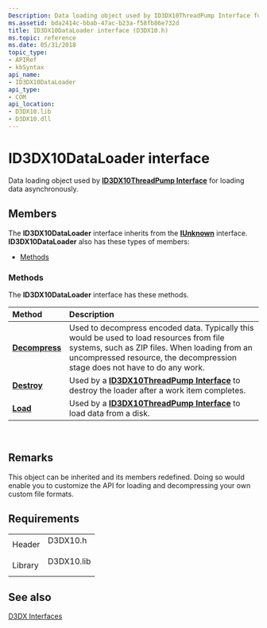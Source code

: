 ```yaml
---
Description: Data loading object used by ID3DX10ThreadPump Interface for loading data asynchronously.
ms.assetid: bda2414c-bbab-47ac-b23a-f58fb86e732d
title: ID3DX10DataLoader interface (D3DX10.h)
ms.topic: reference
ms.date: 05/31/2018
topic_type: 
- APIRef
- kbSyntax
api_name: 
- ID3DX10DataLoader
api_type: 
- COM
api_location: 
- D3DX10.lib
- D3DX10.dll
---
```


# ID3DX10DataLoader interface

Data loading object used by [**ID3DX10ThreadPump Interface**](id3dx10threadpump.md) for loading data asynchronously.

## Members

The **ID3DX10DataLoader** interface inherits from the [**IUnknown**](https://msdn.microsoft.com/en-us/library/ms680509(v=VS.85).aspx) interface. **ID3DX10DataLoader** also has these types of members:

-   [Methods](#methods)

### Methods

The **ID3DX10DataLoader** interface has these methods.



| Method                                             | Description                                                                                                                                                                                                                        |
|:---------------------------------------------------|:-----------------------------------------------------------------------------------------------------------------------------------------------------------------------------------------------------------------------------------|
| [**Decompress**](id3dx10dataloader-decompress.md) | Used to decompress encoded data. Typically this would be used to load resources from file systems, such as ZIP files. When loading from an uncompressed resource, the decompression stage does not have to do any work.<br/> |
| [**Destroy**](id3dx10dataloader-destroy.md)       | Used by a [**ID3DX10ThreadPump Interface**](id3dx10threadpump.md) to destroy the loader after a work item completes.<br/>                                                                                                   |
| [**Load**](id3dx10dataloader-load.md)             | Used by a [**ID3DX10ThreadPump Interface**](id3dx10threadpump.md) to load data from a disk.<br/>                                                                                                                            |



 

## Remarks

This object can be inherited and its members redefined. Doing so would enable you to customize the API for loading and decompressing your own custom file formats.

## Requirements



|                    |                                                                                       |
|--------------------|---------------------------------------------------------------------------------------|
| Header<br/>  | <dl> <dt>D3DX10.h</dt> </dl>   |
| Library<br/> | <dl> <dt>D3DX10.lib</dt> </dl> |



## See also

<dl> <dt>

[D3DX Interfaces](d3d10-graphics-reference-d3dx10-interfaces.md)
</dt> </dl>

 

 





